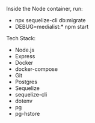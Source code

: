 Inside the Node container, run:
- npx sequelize-cli db:migrate
- DEBUG=medialist:* npm start

Tech Stack:
- Node.js
- Express
- Docker
- docker-compose
- Git
- Postgres
- Sequelize
- sequelize-cli
- dotenv
- pg
- pg-hstore
